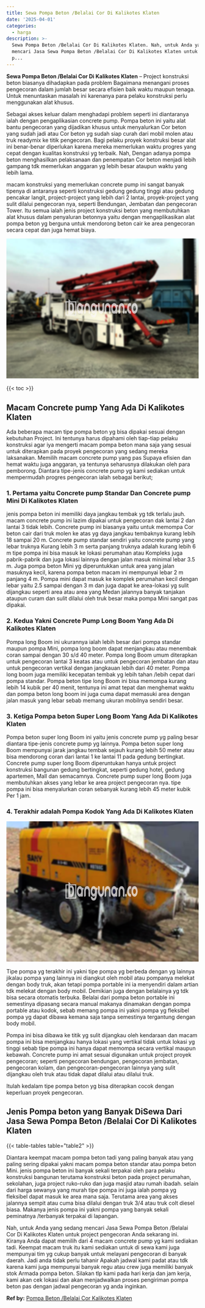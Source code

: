 ```yaml
---
title: Sewa Pompa Beton /Belalai Cor Di Kalikotes Klaten
date: '2025-04-01'
categories:
  - harga
description: >-
  Sewa Pompa Beton /Belalai Cor Di Kalikotes Klaten. Nah, untuk Anda yang sedang
  mencari Jasa Sewa Pompa Beton /Belalai Cor Di Kalikotes Klaten untuk project
  p...
---
```


**Sewa Pompa Beton /Belalai Cor Di Kalikotes Klaten** – Project konstruksi beton biasanya dihadapkan pada problem Bagaimana menangani proses pengecoran dalam jumlah besar secara efisien baik waktu maupun tenaga. Untuk menuntaskan masalah ini karenanya para pelaku konstruksi perlu menggunakan alat khusus.

Sebagai akses keluar dalam menghadapi problem seperti ini diantaranya ialah dengan pengaplikasian concrete pump. Pompa beton ini yaitu alat bantu pengecoran yang dijadikan khusus untuk menyalurkan Cor beton yang sudah jadi atau Cor beton yg sudah siap curah dari mobil molen atau truk readymix ke titik pengecoran. Bagi pelaku proyek konstruksi besar alat ini benar-benar diperlukan karena mereka memerlukan waktu progres yang cepat dengan kualitas konstruksi yg terbaik. Nah, Dengan adanya pompa beton menghasilkan pelaksanaan dan penempatan Cor beton menjadi lebih gampang tdk memerlukan anggaran yg lebih besar ataupun waktu yang lebih lama.

macam konstruksi yang memerlukan concrete pump ini sangat banyak tipenya di antaranya seperti konstruksi gedung gedung tinggi atau gedung pencakar langit, project-project yang lebih dari 2 lantai, proyek-project yang sulit dilalui pengecoran nya, seperti Bendungan, Jembatan dan pengecoran Tower. Itu semua ialah jenis project konstruksi beton yang membutuhkan alat khusus dalam penyaluran betonnya yaitu dengan mengaplikasikan alat pompa beton yg berguna untuk mendorong beton cair ke area pengecoran secara cepat dan juga hemat biaya.

![Sewa Pompa Beton /Belalai Cor Di Kalikotes Klaten](/images/sewa-concrete-pump-23.png)

{{< toc >}}

## Macam Concrete pump Yang Ada Di Kalikotes Klaten

Ada beberapa macam tipe pompa beton yg bisa dipakai sesuai dengan kebutuhan Project. Ini tentunya harus dipahami oleh tiap-tiap pelaku konstruksi agar iya mengerti macam pompa beton mana saja yang sesuai untuk diterapkan pada proyek pengecoran yang sedang mereka laksanakan. Memilih macam concrete pump yang pas Supaya efisien dan hemat waktu juga anggaran, ya tentunya seharusnya dilakukan oleh para pemborong. Diantara tipe-jenis concrete pump yg kami sediakan untuk mempermudah progres pengecoran ialah sebagai berikut;

### 1\. Pertama yaitu Concrete pump Standar Dan Concrete pump Mini Di Kalikotes Klaten

jenis pompa beton ini memiliki daya jangkau tembak yg tdk terlalu jauh. macam concrete pump ini lazim dipakai untuk pengecoran dak lantai 2 dan lantai 3 tidak lebih. Concrete pump ini biasanya yaitu untuk memompa Cor beton cair dari truk molen ke atas yg daya jangkau tembaknya kurang lebih 18 sampai 20 m. Concrete pump standar sendiri yaitu concrete pump yang lebar truknya Kurang lebih 3 m serta panjang truknya adalah kurang lebih 6 m tipe pompa ini bisa masuk ke lokasi perumahan atau Kompleks juga pabrik-pabrik dan juga lokasi lainnya dengan jalan masuk minimal lebar 3.5 m. Juga pompa beton Mini yg diperuntukkan untuk area yang jalan masuknya kecil, karena pompa beton macam ini mempunyai lebar 2 m panjang 4 m. Pompa mini dapat masuk ke komplek perumahan kecil dengan lebar yaitu 2.5 sampai dengan 3 m dan juga dapat ke area-lokasi yg sulit dijangkau seperti area atau area yang Medan jalannya banyak tanjakan ataupun curam dan sulit dilalui oleh truk besar maka pompa Mini sangat pas dipakai.

### 2\. Kedua Yakni Concrete Pump Long Boom Yang Ada Di Kalikotes Klaten

Pompa long Boom ini ukurannya ialah lebih besar dari pompa standar maupun pompa Mini, pompa long boom dapat menjangkau atau menembak coran sampai dengan 30 s/d 40 meter. Pompa long Boom umum diterapkan untuk pengecoran lantai 3 keatas atau untuk pengecoran jembatan dan atau untuk pengecoran vertikal dengan jangkauan lebih dari 40 meter. Pompa long boom juga memiliki kecepatan tembak yg lebih tahan /lebih cepat dari pompa standar. Pompa beton tipe long Boom ini bisa memompa kurang lebih 14 kubik per 40 menit, tentunya ini amat tepat dan menghemat waktu dan pompa beton long boom ini juga cuma dapat memasuki area dengan jalan masuk yang lebar sebab memang ukuran mobilnya sendiri besar.

### 3\. Ketiga Pompa beton Super Long Boom Yang Ada Di Kalikotes Klaten

Pompa beton super long Boom ini yaitu jenis concrete pump yg paling besar diantara tipe-jenis concrete pump yg lainnya. Pompa beton super long Boom mempunyai jarak jangkau tembak sejauh kurang lebih 50 meter atau bisa mendorong coran dari lantai 1 ke lantai 11 pada gedung bertingkat. Concrete pump super long Boom diperuntukan hanya untuk project konstruksi bangunan gedung bertingkat, seperti gedung hotel, gedung apartemen, Mall dan semacamnya. Concrete pump super long Boom juga membutuhkan akses yang lebar ke area project pengecoran nya. tipe pompa ini bisa menyalurkan coran sebanyak kurang lebih 45 meter kubik Per 1 jam.

### 4\. Terakhir adalah Pompa Kodok Yang Ada Di Kalikotes Klaten

![Sewa Pompa Beton /Belalai Cor Di Kalikotes Klaten](/images/sewa-concrete-pump-30.png)

Tipe pompa yg terakhir ini yakni tipe pompa yg berbeda dengan yg lainnya jikalau pompa yang lainnya ini diangkut oleh mobil atau pompanya melekat dengan body truk, akan tetapi pompa portable ini ia menyendiri dalam artian tdk melekat dengan body mobil. Demikian juga dengan belalainya yg tdk bisa secara otomatis terbuka. Belalai dari pompa beton portable ini semestinya dipasang secara manual makanya dinamakan dengan pompa portable atau kodok, sebab memang pompa ini yakni pompa yg fleksibel pompa yg dapat dibawa kemana saja tanpa semestinya tergantung dengan body mobil.

Pompa ini bisa dibawa ke titik yg sulit dijangkau oleh kendaraan dan macam pompa ini bisa menjangkau hanya lokasi yang vertikal tidak untuk lokasi yg tinggi sebab tipe pompa ini hanya dapat memompa secara vertikal maupun kebawah. Concrete pump ini amat sesuai digunakan untuk project proyek pengecoran; seperti pengecoran bendungan, pengecoran jembatan, pengecoran kolam, dan pengecoran-pengecoran lainnya yang sulit dijangkau oleh truk atau tidak dapat dilalui atau dilalui truk.

Itulah kedalam tipe pompa beton yg bisa diterapkan cocok dengan keperluan proyek pengecoran.

## Jenis Pompa beton yang Banyak DiSewa Dari Jasa Sewa Pompa Beton /Belalai Cor Di Kalikotes Klaten

{{< table-tables table="table2" >}}

Diantara keempat macam pompa beton tadi yang paling banyak atau yang paling sering dipakai yakni macam pompa beton standar atau pompa beton Mini. jenis pompa beton ini banyak sekali terpakai oleh para pelaku konstruksi bangunan terutama konstruksi beton pada project perumahan, sekolahan, juga project ruko-ruko dan juga masjid atau rumah ibadah. selain dari harga sewanya yang murah tipe pompa ini juga ialah pompa yg fleksibel dapat masuk ke area mana saja. Terutama area yang akses jalannya sempit atau cuma bisa dilalui dengan truk 3/4 atau truk colt diesel biasa. Makanya jenis pompa ini yakni pompa yang banyak sekali peminatnya /terbanyak terpakai di lapangan.

Nah, untuk Anda yang sedang mencari Jasa Sewa Pompa Beton /Belalai Cor Di Kalikotes Klaten untuk project pengecoran Anda sekarang ini. Kiranya Anda dapat memilih dari 4 macam concrete pump yg kami sediakan tadi. Keempat macam truk itu kami sediakan untuk di sewa kami juga mempunyai tim yg cukup banyak untuk melayani pengecoran di banyak daerah. Jadi anda tidak perlu tahanir Apakah jadwal kami padat atau tdk karena kami juga mempunyai banyak regu atau crew juga memiliki banyak stok Armada pompa beton. Silakan tlp kami pada hari kerja dan jam kerja, kami akan cek lokasi dan akan menjadwalkan proses pengiriman pompa beton pas dengan jadwal pengecoran yg anda inginkan.

**Ref by:** [Pompa Beton /Belalai Cor Kalikotes Klaten](https://id.wikipedia.org/wiki/Pompa)
